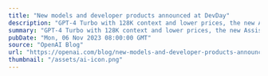 ```yaml
---
title: "New models and developer products announced at DevDay"
description: "GPT-4 Turbo with 128K context and lower prices, the new Assistants API, GPT-4 Turbo with Vision, DALL·E 3 API, and more."
summary: "GPT-4 Turbo with 128K context and lower prices, the new Assistants API, GPT-4 Turbo with Vision, DALL·E 3 API, and more."
pubDate: "Mon, 06 Nov 2023 08:00:00 GMT"
source: "OpenAI Blog"
url: "https://openai.com/blog/new-models-and-developer-products-announced-at-devday"
thumbnail: "/assets/ai-icon.png"
---
```



